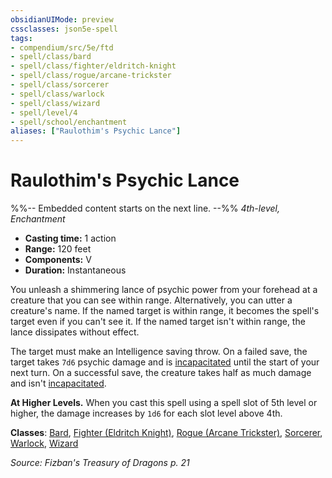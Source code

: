 ```yaml
---
obsidianUIMode: preview
cssclasses: json5e-spell
tags:
- compendium/src/5e/ftd
- spell/class/bard
- spell/class/fighter/eldritch-knight
- spell/class/rogue/arcane-trickster
- spell/class/sorcerer
- spell/class/warlock
- spell/class/wizard
- spell/level/4
- spell/school/enchantment
aliases: ["Raulothim's Psychic Lance"]
---
```

# Raulothim's Psychic Lance
%%-- Embedded content starts on the next line. --%%
*4th-level, Enchantment*  

- **Casting time:** 1 action
- **Range:** 120 feet
- **Components:** V
- **Duration:** Instantaneous

You unleash a shimmering lance of psychic power from your forehead at a creature that you can see within range. Alternatively, you can utter a creature's name. If the named target is within range, it becomes the spell's target even if you can't see it. If the named target isn't within range, the lance dissipates without effect.

The target must make an Intelligence saving throw. On a failed save, the target takes `7d6` psychic damage and is [incapacitated](/Systems/5e/rules/conditions.md#incapacitated) until the start of your next turn. On a successful save, the creature takes half as much damage and isn't [incapacitated](/Systems/5e/rules/conditions.md#incapacitated).

**At Higher Levels.** When you cast this spell using a spell slot of 5th level or higher, the damage increases by `1d6` for each slot level above 4th.

**Classes**: [Bard](/Systems/5e/classes/bard.md), [Fighter (Eldritch Knight)](/Systems/5e/classes/fighter-eldritch-knight.md), [Rogue (Arcane Trickster)](/Systems/5e/classes/rogue-arcane-trickster.md), [Sorcerer](/Systems/5e/classes/sorcerer.md), [Warlock](/Systems/5e/classes/warlock.md), [Wizard](/Systems/5e/classes/wizard.md)

*Source: Fizban's Treasury of Dragons p. 21*